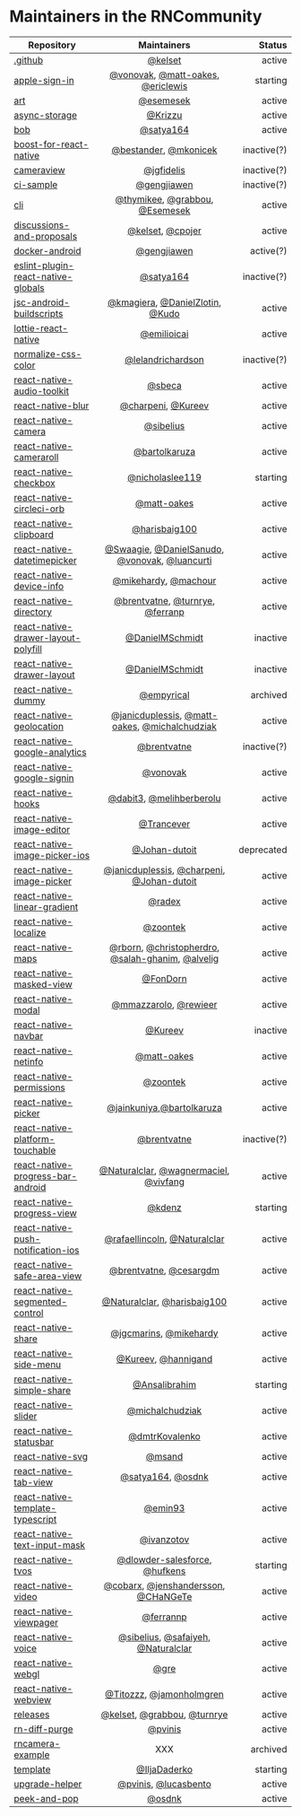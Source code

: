 # Maintainers in the RNCommunity

| Repository | Maintainers | Status |
| --- | :-: | --: |
| [.github](https://github.com/react-native-community/.github) | [@kelset](https://github.com/kelset) | active |
| [apple-sign-in](https://github.com/react-native-community/apple-sign-in) | [@vonovak](https://github.com/vonovak), [@matt-oakes](https://github.com/matt-oakes), [@ericlewis](https://github.com/ericlewis) | starting |
| [art](https://github.com/react-native-community/art) | [@esemesek](https://github.com/Esemesek) | active |
| [async-storage](https://github.com/react-native-community/async-storage) | [@Krizzu](https://github.com/Krizzu) | active |
| [bob](https://github.com/react-native-community/bob) | [@satya164](https://github.com/satya164) | active |
| [boost-for-react-native](https://github.com/react-native-community/boost-for-react-native) | [@bestander](https://github.com/bestander), [@mkonicek](https://github.com/mkonicek) | inactive(?) |
| [cameraview](https://github.com/react-native-community/cameraview) | [@jgfidelis](https://github.com/jgfidelis) | inactive(?) |
| [ci-sample](https://github.com/react-native-community/ci-sample) | [@gengjiawen](https://github.com/gengjiawen) | inactive(?) |
| [cli](https://github.com/react-native-community/cli) | [@thymikee](https://github.com/thymikee), [@grabbou](https://github.com/grabbou), [@Esemesek](https://github.com/Esemesek) | active |
| [discussions-and-proposals](https://github.com/react-native-community/discussions-and-proposals) | [@kelset](https://github.com/kelset), [@cpojer](https://github.com/cpojer) | active |
| [docker-android](https://github.com/react-native-community/docker-android) | [@gengjiawen](https://github.com/gengjiawen) | active(?) |
| [eslint-plugin-react-native-globals](https://github.com/react-native-community/eslint-plugin-react-native-globals) | [@satya164](https://github.com/satya164) | inactive(?) |
| [jsc-android-buildscripts](https://github.com/react-native-community/jsc-android-buildscript) | [@kmagiera](https://github.com/kmagiera), [@DanielZlotin](https://github.com/DanielZlotin), [@Kudo](https://github.com/Kudo) | active |
| [lottie-react-native](https://github.com/react-native-community/lottie-react-native) | [@emilioicai](https://github.com/emilioicai) | active |
| [normalize-css-color](https://github.com/react-native-community/normalize-css-color) | [@lelandrichardson](https://github.com/lelandrichardson) | inactive(?) |
| [react-native-audio-toolkit](https://github.com/react-native-community/react-native-audio-toolkit) | [@sbeca](https://github.com/sbeca) | active |
| [react-native-blur](https://github.com/react-native-community/react-native-blur) | [@charpeni](https://github.com/charpeni), [@Kureev](https://github.com/Kureev) | active |
| [react-native-camera](https://github.com/react-native-community/react-native-camera) | [@sibelius](https://github.com/sibelius) | active |
| [react-native-cameraroll](https://github.com/react-native-community/react-native-cameraroll) | [@bartolkaruza](https://github.com/bartolkaruza) | active |
| [react-native-checkbox](https://github.com/react-native-community/react-native-checkbox) | [@nicholaslee119](https://github.com/nicholaslee119) | starting |
| [react-native-circleci-orb](https://github.com/react-native-community/react-native-circleci-orb) | [@matt-oakes](https://github.com/matt-oakes) | active |
| [react-native-clipboard](https://github.com/react-native-community/react-native-clipboard) | [@harisbaig100](https://github.com/harisbaig100) | active |
| [react-native-datetimepicker](https://github.com/react-native-community/react-native-datetimepicker) | [@Swaagie](https://github.com/Swaagie), [@DanielSanudo](https://github.com/DanielSanudo), [@vonovak](https://github.com/vonovak), [@luancurti](https://github.com/luancurti) | active |
| [react-native-device-info](https://github.com/react-native-community/react-native-device-info) | [@mikehardy](https://github.com/mikehardy), [@machour](https://github.com/machour) | active |
| [react-native-directory](https://github.com/react-native-community/react-native-directory) | [@brentvatne](https://github.com/brentvatne), [@turnrye](https://github.com/turnrye), [@ferranp](https://github.com/ferranp) | active |
| [react-native-drawer-layout-polyfill](https://github.com/react-native-community/react-native-drawer-layout-polyfill) | [@DanielMSchmidt](https://github.com/DanielMSchmidt) | inactive |
| [react-native-drawer-layout](https://github.com/react-native-community/react-native-drawer-layout) | [@DanielMSchmidt](https://github.com/DanielMSchmidt) | inactive |
| [react-native-dummy](https://github.com/react-native-community/react-native-dummy) | [@empyrical](https://github.com/empyrical) | archived |
| [react-native-geolocation](https://github.com/react-native-community/react-native-geolocation) | [@janicduplessis](https://github.com/janicduplessis), [@matt-oakes](https://github.com/matt-oakes), [@michalchudziak](https://github.com/michalchudziak) | active |
| [react-native-google-analytics](https://github.com/react-native-community/react-native-google-analytics) | [@brentvatne](https://github.com/brentvatne) | inactive(?) |
| [react-native-google-signin](https://github.com/react-native-community/react-native-google-signin) | [@vonovak](https://github.com/vonovak) | active |
| [react-native-hooks](https://github.com/react-native-community/react-native-hooks) | [@dabit3](https://github.com/dabit3), [@melihberberolu](https://github.com/melihberberolu) | active |
| [react-native-image-editor](https://github.com/react-native-community/react-native-image-editor) | [@Trancever](https://github.com/Trancever) | active |
| [react-native-image-picker-ios](https://github.com/react-native-community/react-native-image-picker-ios) | [@Johan-dutoit](https://github.com/Johan-dutoit) | deprecated |
| [react-native-image-picker](https://github.com/react-native-community/react-native-image-picker) | [@janicduplessis](https://github.com/janicduplessis), [@charpeni](https://github.com/charpeni), [@Johan-dutoit](https://github.com/Johan-dutoit) | active |
| [react-native-linear-gradient](https://github.com/react-native-community/react-native-linear-gradient) | [@radex](https://github.com/radex) | active |
| [react-native-localize](https://github.com/react-native-community/react-native-localize) | [@zoontek](https://github.com/zoontek) | active |
| [react-native-maps](https://github.com/react-native-community/react-native-maps) | [@rborn](https://github.com/rborn), [@christopherdro](https://github.com/christopherdro), [@salah-ghanim](https://github.com/salah-ghanim), [@alvelig](https://github.com/alvelig) | active |
| [react-native-masked-view](https://github.com/react-native-community/react-native-masked-view) | [@FonDorn](https://github.com/FonDorn) | active |
| [react-native-modal](https://github.com/react-native-community/react-native-modal) | [@mmazzarolo](https://github.com/mmazzarolo), [@rewieer](https://github.com/rewieer) | active |
| [react-native-navbar](https://github.com/react-native-community/react-native-navbar) | [@Kureev](https://github.com/Kureev) | inactive |
| [react-native-netinfo](https://github.com/react-native-community/react-native-netinfo) | [@matt-oakes](https://github.com/matt-oakes) | active |
| [react-native-permissions](https://github.com/react-native-community/react-native-permissions) | [@zoontek](https://github.com/zoontek) | active |
| [react-native-picker](https://github.com/react-native-community/react-native-picker) | [@jainkuniya](https://github.com/jainkuniya),[@bartolkaruza](https://github.com/bartolkaruza) | active |
| [react-native-platform-touchable](https://github.com/react-native-community/react-native-platform-touchable) | [@brentvatne](https://github.com/brentvatne) | inactive(?) |
| [react-native-progress-bar-android](https://github.com/react-native-community/react-native-progress-bar-android) | [@Naturalclar](https://github.com/Naturalclar), [@wagnermaciel](https://github.com/wagnermaciel), [@vivfang](https://github.com/vivfang) | active |
| [react-native-progress-view](https://github.com/react-native-community/react-native-progress-view) | [@kdenz](https://github.com/kdenz) | starting |
| [react-native-push-notification-ios](https://github.com/react-native-community/react-native-push-notification-ios) | [@rafaellincoln](https://github.com/rafaellincoln), [@Naturalclar](https://github.com/Naturalclar) | active |
| [react-native-safe-area-view](https://github.com/react-native-community/react-native-safe-area-view) | [@brentvatne](https://github.com/brentvatne), [@cesargdm](https://github.com/cesargdm) | active |
| [react-native-segmented-control](https://github.com/react-native-community/react-native-segmented-control) | [@Naturalclar](https://github.com/Naturalclar), [@harisbaig100](https://github.com/harisbaig100) | active |
| [react-native-share](https://github.com/react-native-community/react-native-share) | [@jgcmarins](https://github.com/jgcmarins), [@mikehardy](https://github.com/mikehardy) | active |
| [react-native-side-menu](https://github.com/react-native-community/react-native-side-menu) | [@Kureev](https://github.com/Kureev), [@hannigand](https://github.com/hannigand) | active |
| [react-native-simple-share](https://github.com/react-native-community/react-native-simple-share) | [@Ansalibrahim](https://github.com/Ansalibrahim) | starting |
| [react-native-slider](https://github.com/react-native-community/react-native-slider) | [@michalchudziak](https://github.com/michalchudziak) | active |
| [react-native-statusbar](https://github.com/react-native-community/react-native-statusbar) | [@dmtrKovalenko](https://github.com/dmtrKovalenko) | active |
| [react-native-svg](https://github.com/react-native-community/react-native-svg) | [@msand](https://github.com/msand) | active |
| [react-native-tab-view](https://github.com/react-native-community/react-native-tab-view) | [@satya164](https://github.com/satya164), [@osdnk](https://github.com/osdnk) | active |
| [react-native-template-typescript](https://github.com/react-native-community/react-native-template-typescript) | [@emin93](https://github.com/emin93) | active |
| [react-native-text-input-mask](https://github.com/react-native-community/react-native-text-input-mask) | [@ivanzotov](https://github.com/ivanzotov) | active |
| [react-native-tvos](https://github.com/react-native-community/react-native-tvos) | [@dlowder-salesforce](https://github.com/dlowder-salesforce), [@hufkens](https://github.com/hufkens) | starting |
| [react-native-video](https://github.com/react-native-community/react-native-video) | [@cobarx](https://github.com/cobarx), [@jenshandersson](https://github.com/jenshandersson), [@CHaNGeTe](https://github.com/CHaNGeTe) | active |
| [react-native-viewpager](https://github.com/react-native-community/react-native-viewpager) | [@ferrannp](https://github.com/ferrannp) | active |
| [react-native-voice](https://github.com/react-native-community/react-native-voice) | [@sibelius](https://github.com/sibelius), [@safaiyeh](https://github.com/safaiyeh), [@Naturalclar](https://github.com/Naturalclar) | active |
| [react-native-webgl](https://github.com/react-native-community/react-native-webgl) | [@gre](https://github.com/gre) | active |
| [react-native-webview](https://github.com/react-native-community/react-native-webview) | [@Titozzz](https://github.com/Titozzz), [@jamonholmgren](https://github.com/jamonholmgren) | active |
| [releases](https://github.com/react-native-community/releases) | [@kelset](https://github.com/kelset), [@grabbou](https://github.com/grabbou), [@turnrye](https://github.com/turnrye) | active |
| [rn-diff-purge](https://github.com/react-native-community/rn-diff-purge) | [@pvinis](https://github.com/pvinis) | active |
| [rncamera-example](https://github.com/react-native-community/rncamera-example) | XXX | archived |
| [template](https://github.com/react-native-community/template) | [@IljaDaderko](https://github.com/IljaDaderko) | starting |
| [upgrade-helper](https://github.com/react-native-community/upgrade-helper) | [@pvinis](https://github.com/pvinis), [@lucasbento](https://github.com/lucasbento) | active |
| [peek-and-pop](https://github.com/react-native-community/peek-and-pop) | [@osdnk](https://github.com/osdnk) | active |
